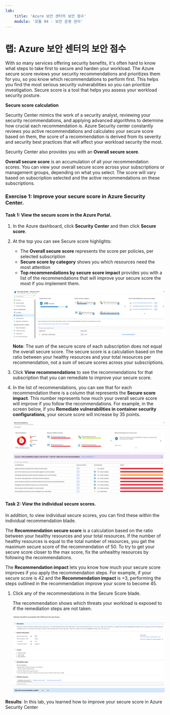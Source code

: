```yaml
---
lab:
    title: 'Azure 보안 센터의 보안 점수'
    module: '모듈 04 - 보안 운영 관리'
---
```


# 랩: Azure 보안 센터의 보안 점수

With so many services offering security benefits, it's often hard to know what steps to take first to secure and harden your workload. The Azure secure score reviews your security recommendations and prioritizes them for you, so you know which recommendations to perform first. This helps you find the most serious security vulnerabilities so you can prioritize investigation. Secure score is a tool that helps you assess your workload security posture.

**Secure score calculation**

Security Center mimics the work of a security analyst, reviewing your security recommendations, and applying advanced algorithms to determine how crucial each recommendation is.
Azure Security center constantly reviews you active recommendations and calculates your secure score based on them, the score of a recommendation is derived from its severity and security best practices that will affect your workload security the most.

Security Center also provides you with an **Overall secure score**. 

**Overall secure score** is an accumulation of all your recommendation scores. You can view your overall secure score across your subscriptions or management groups, depending on what you select. The score will vary based on subscription selected and the active recommendations on these subscriptions.



 
### Exercise 1: Improve your secure score in Azure Security Center.

#### Task 1: View the secure score in the Azure Portal.

1.  In the Azure dashboard, click **Security Center** and then click **Secure score**.
2.  At the top you can see Secure score highlights:

       - The **Overall secure score** represents the score per policies, per selected subscription
       - **Secure score by category** shows you which resources need the most attention
       - **Top recommendations by secure score impact** provides you with a list of the recommendations that will improve your secure score the most if you implement them.

 
       ![Screenshot](../Media/Module-4/94b1f8c6-0335-4401-8345-0625f438db7d.png)

    
      **Note**: The sum of the secure score of each subscription does not equal       the overall secure score. The secure score is a calculation based on the      ratio between your healthy resources and your total resources per     recommendation, not a sum of secure scores across your subscriptions. 


3.  Click **View recommendations** to see the recommendations for that subscription that you can remediate to improve your secure score.
4.  In the list of recommendations, you can see that for each recommendation there is a column that represents the **Secure score impact**. This number represents how much your overall secure score will improve if you follow the recommendations. For example, in the screen below, if you **Remediate vulnerabilities in container security configurations**, your secure score will increase by 35 points.

       ![Screenshot](../Media/Module-4/45893315-b503-4beb-8beb-20730b0fc9d3.png)

#### Task 2: View the individual secure scores.


In addition, to view individual secure scores, you can find these within the individual recommendation blade.  

The **Recommendation secure score** is a calculation based on the ratio between your healthy resources and your total resources. If the number of healthy resources is equal to the total number of resources, you get the maximum secure score of the recommendation of 50. To try to get your secure score closer to the max score, fix the unhealthy resources by following the recommendations.

The **Recommendation impact** lets you know how much your secure score improves if you apply the recommendation steps. For example, if your secure score is 42 and the **Recommendation impact** is +3, performing the steps outlined in the recommendation improve your score to become 45.


1.  Click any of the recommendations in the Secure Score blade.

    The recommendation shows which threats your workload is exposed to if the remediation steps are not taken.

     ![Screenshot](../Media/Module-4/a2266b39-71bf-4d32-90cc-4f437a28e3a5.png)



**Results**: In this lab, you learned how to improve your secure score in Azure Security Center
